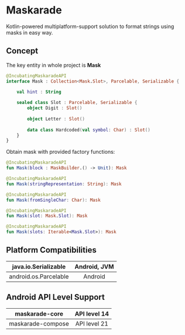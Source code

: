 # Maskarade
Kotlin-powered multiplatform-support solution to format strings using masks in easy way.

## Concept

The key entity in whole project is **Mask**

```kotlin
@IncubatingMaskaradeAPI
interface Mask : Collection<Mask.Slot>, Parcelable, Serializable {

    val hint : String
    
    sealed class Slot : Parcelable, Serializable {
        object Digit : Slot()
        
        object Letter : Slot()
        
        data class Hardcoded(val symbol: Char) : Slot()
    }
}
```

Obtain mask with provided factory functions:
```kotlin
@IncubatingMaskaradeAPI
fun Mask(block : MaskBuilder.() -> Unit): Mask

@IncubatingMaskaradeAPI
fun Mask(stringRepresentation: String): Mask

@IncubatingMaskaradeAPI
fun Mask(fromSingleChar: Char): Mask

@IncubatingMaskaradeAPI
fun Mask(slot: Mask.Slot): Mask

@IncubatingMaskaradeAPI
fun Mask(slots: Iterable<Mask.Slot>): Mask
```

## Platform Compatibilities

| java.io.Serializable  | Android, JVM |
|:---------------------:|:------------:|
| android.os.Parcelable |   Android    |


## Android API Level Support

|  maskarade-core   | API level 14 |
|:-----------------:|:------------:|
| maskarade-compose | API level 21 |